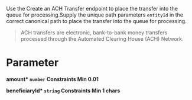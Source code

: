 Use the Create an ACH Transfer endpoint to place the transfer into the queue for processing.Supply the unique path parameters `entityId` in the correct canonical path to place the transfer into the queue for processing.

> ACH transfers are electronic, bank-to-bank money transfers processed through the Automated Clearing House (ACH) Network.

# Parameter

<strong>amount*<strong> `number`
Constraints Min 0.01

<strong>beneficiaryId*<strong> `string`
Constraints Min 1 chars